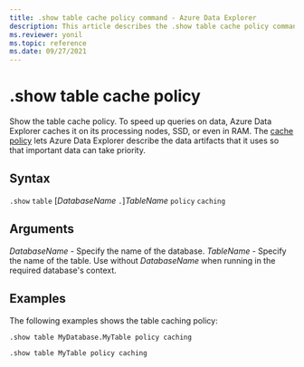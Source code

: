 ```yaml
---
title: .show table cache policy command - Azure Data Explorer
description: This article describes the .show table cache policy command in Azure Data Explorer.
ms.reviewer: yonil
ms.topic: reference
ms.date: 09/27/2021
---
```

# .show table cache policy

Show the table cache policy. To speed up queries on data, Azure Data Explorer caches it on its processing nodes, SSD, or even in RAM. The [cache policy](cachepolicy.md) lets Azure Data Explorer describe the data artifacts that it uses so that important data can take priority. 

## Syntax

`.show` `table` [*DatabaseName* `.`]*TableName* `policy` `caching`

## Arguments

*DatabaseName* - Specify the name of the database.
*TableName* - Specify the name of the table. Use without *DatabaseName* when running in the required database's context.

## Examples

The following examples shows the table caching policy:

```kusto
.show table MyDatabase.MyTable policy caching 
```

```kusto
.show table MyTable policy caching 
```